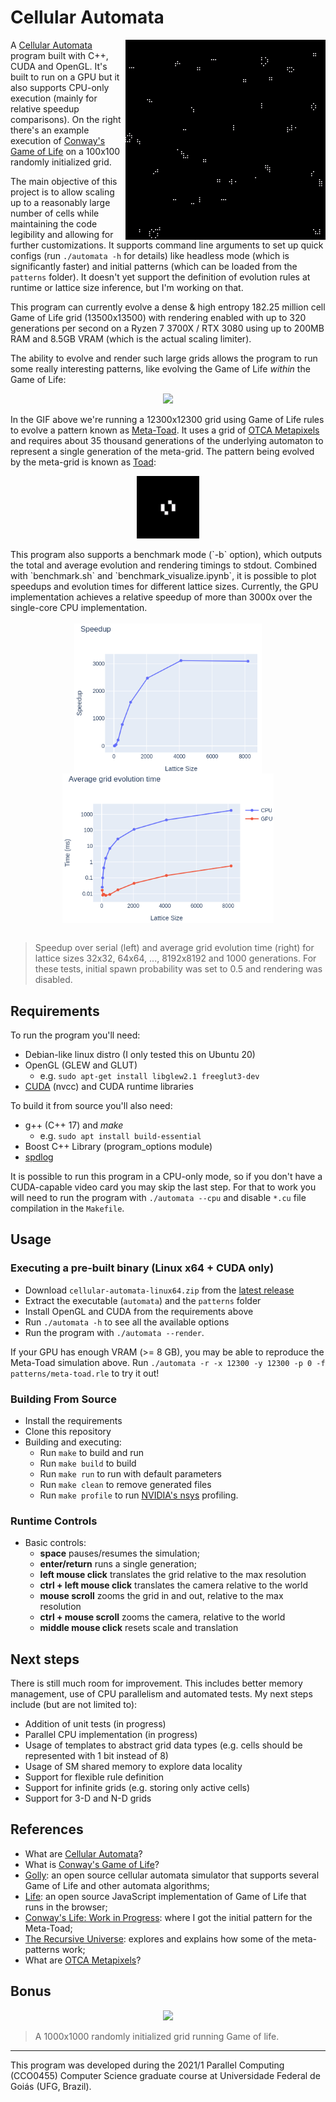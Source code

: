 # Cellular Automata

<img src="docs/100x100.gif" align="right">

A [Cellular Automata](https://en.wikipedia.org/wiki/Cellular_automaton) program built with C++, CUDA and OpenGL. It's built to run on a GPU but it also supports CPU-only execution (mainly for relative speedup comparisons). On the right there's an example execution of [Conway's Game of Life](https://en.wikipedia.org/wiki/Conway%27s_Game_of_Life) on a 100x100 randomly initialized grid.

The main objective of this project is to allow scaling up to a reasonably large number of cells while maintaining the code legibility and allowing for further customizations. It supports command line arguments to set up quick configs (run `./automata -h` for details) like headless mode (which is significantly faster) and initial patterns (which can be loaded from the `patterns` folder). It doesn't yet support the definition of evolution rules at runtime or lattice size inference, but I'm working on that.

This program can currently evolve a dense & high entropy 182.25 million cell Game of Life grid (13500x13500) with rendering enabled with up to 320 generations per second on a Ryzen 7 3700X / RTX 3080 using up to 200MB RAM and 8.5GB VRAM (which is the actual scaling limiter).

The ability to evolve and render such large grids allows the program to run some really interesting patterns, like evolving the Game of Life _within_ the Game of Life:

<div align="center">
<img src="docs/zoom.gif">
</div>

In the GIF above we're running a 12300x12300 grid using Game of Life rules to evolve a pattern known as [Meta-Toad](http://b3s23life.blogspot.com/2006_09_01_archive.html). It uses a grid of [OTCA Metapixels](https://www.conwaylife.com/wiki/OTCA_metapixel) and requires about 35 thousand generations of the underlying automaton to represent a single generation of the meta-grid. The pattern being evolved by the meta-grid is known as [Toad](https://www.conwaylife.com/wiki/Toad):

<div align="center">
<img src="docs/toad.gif" align="center" width="100">
</div>
<br/>
This program also supports a benchmark mode (`-b` option), which outputs the total and average evolution and rendering timings to stdout. Combined with `benchmark.sh` and `benchmark_visualize.ipynb`, it is possible to plot speedups and evolution times for different lattice sizes. Currently, the GPU implementation achieves a relative speedup of more than 3000x over the single-core CPU implementation.

<div align="center">
<br/>
<img src="docs/speedup.png" align="center" width="300">
<img src="docs/avg_time.png" align="center" width="338">
</div>
<br/>

> Speedup over serial (left) and average grid evolution time (right) for lattice sizes 32x32, 64x64, ..., 8192x8192 and 1000 generations. For these tests, initial spawn probability was set to 0.5 and rendering was disabled.

## Requirements

To run the program you'll need:

- Debian-like linux distro (I only tested this on Ubuntu 20)
- OpenGL (GLEW and GLUT)
  - e.g. `sudo apt-get install libglew2.1 freeglut3-dev`
- [CUDA](https://developer.nvidia.com/cuda-downloads) (nvcc) and CUDA runtime libraries

To build it from source you'll also need:

- g++ (C++ 17) and _make_
  - e.g. `sudo apt install build-essential`
- Boost C++ Library (program_options module)
- [spdlog](https://github.com/gabime/spdlog)

It is possible to run this program in a CPU-only mode, so if you don't have a CUDA-capable video card you may skip the last step. For that to work you will need to run the program with `./automata --cpu` and disable `*.cu` file compilation in the `Makefile`.

## Usage

### Executing a pre-built binary (Linux x64 + CUDA only)

- Download `cellular-automata-linux64.zip` from the [latest release](https://github.com/bryanoliveira/cellular-automata/releases)
- Extract the executable (`automata`) and the `patterns` folder
- Install OpenGL and CUDA from the requirements above
- Run `./automata -h` to see all the available options
- Run the program with `./automata --render`.

If your GPU has enough VRAM (>= 8 GB), you may be able to reproduce the Meta-Toad simulation above. Run `./automata -r -x 12300 -y 12300 -p 0 -f patterns/meta-toad.rle` to try it out!

### Building From Source

- Install the requirements
- Clone this repository
- Building and executing:
  - Run `make` to build and run
  - Run `make build` to build
  - Run `make run` to run with default parameters
  - Run `make clean` to remove generated files
  - Run `make profile` to run [NVIDIA's nsys](https://developer.nvidia.com/nsight-systems) profiling.

### Runtime Controls

- Basic controls:
  - **space** pauses/resumes the simulation;
  - **enter/return** runs a single generation;
  - **left mouse click** translates the grid relative to the max resolution
  - **ctrl + left mouse click** translates the camera relative to the world
  - **mouse scroll** zooms the grid in and out, relative to the max resolution
  - **ctrl + mouse scroll** zooms the camera, relative to the world
  - **middle mouse click** resets scale and translation

## Next steps

There is still much room for improvement. This includes better memory management, use of CPU parallelism and automated tests. My next steps include (but are not limited to):

- Addition of unit tests (in progress)
- Parallel CPU implementation (in progress)
- Usage of templates to abstract grid data types (e.g. cells should be represented with 1 bit instead of 8)
- Usage of SM shared memory to explore data locality
- Support for flexible rule definition
- Support for infinite grids (e.g. storing only active cells)
- Support for 3-D and N-D grids

## References

- What are [Cellular Automata](https://en.wikipedia.org/wiki/Cellular_automaton)?
- What is [Conway's Game of Life](https://en.wikipedia.org/wiki/Conway%27s_Game_of_Life)?
- [Golly](http://golly.sourceforge.net/): an open source cellular automata simulator that supports several Game of Life and other automata algorithms;
- [Life](https://copy.sh/life/): an open source JavaScript implementation of Game of Life that runs in the browser;
- [Conway's Life: Work in Progress](http://b3s23life.blogspot.com/2006_09_01_archive.html): where I got the initial pattern for the Meta-Toad;
- [The Recursive Universe](https://blog.amandaghassaei.com/2020/05/01/the-recursive-universe/): explores and explains how some of the meta-patterns work;
- What are [OTCA Metapixels](https://www.conwaylife.com/wiki/OTCA_metapixel)?

## Bonus

<div align="center">
<img src="https://github.com/bryanoliveira/cellular-automata/raw/master/docs/1000x1000.gif"/>
</div>

> A 1000x1000 randomly initialized grid running Game of life.

---

This program was developed during the 2021/1 Parallel Computing (CCO0455) Computer Science graduate course at Universidade Federal de Goiás (UFG, Brazil).
